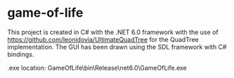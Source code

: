 # game-of-life

This project is created in C# with the .NET 6.0 framework with the use of https://github.com/leonidovia/UltimateQuadTree for the QuadTree implementation.
The GUI has been drawn using the SDL framework with C# bindings.

.exe location: GameOfLife\bin\Release\net6.0\GameOfLife.exe
